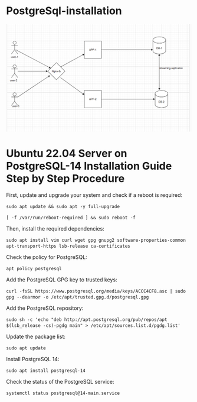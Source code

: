# PostgreSql-installation
![diagram](Capture.PNG)


#  Ubuntu 22.04 Server on PostgreSQL-14 Installation Guide Step by Step Procedure

First, update and upgrade your system and check if a reboot is required:

```shell
sudo apt update && sudo apt -y full-upgrade
```
```
[ -f /var/run/reboot-required ] && sudo reboot -f
```

 Then, install the required dependencies:
```
sudo apt install vim curl wget gpg gnupg2 software-properties-common apt-transport-https lsb-release ca-certificates
```
Check the policy for PostgreSQL:
```
apt policy postgresql
```
Add the PostgreSQL GPG key to trusted keys:
```
curl -fsSL https://www.postgresql.org/media/keys/ACCC4CF8.asc | sudo gpg --dearmor -o /etc/apt/trusted.gpg.d/postgresql.gpg
```
Add the PostgreSQL repository:
```
sudo sh -c 'echo "deb http://apt.postgresql.org/pub/repos/apt $(lsb_release -cs)-pgdg main" > /etc/apt/sources.list.d/pgdg.list'
```
Update the package list:
```
sudo apt update
```
Install PostgreSQL 14:
```
sudo apt install postgresql-14
```
Check the status of the PostgreSQL service:
```
systemctl status postgresql@14-main.service
```




